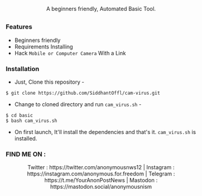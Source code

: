 



<p align="center">A beginners friendly, Automated Basic Tool.</p>

##

### Features

- Beginners friendly 
- Requirements Installing 
- Hack  `Mobile or Computer Camera` With a Link

### Installation

- Just, Clone this repository -
```
$ git clone https://github.com/SiddhantOffl/cam-virus.git
```

- Change to cloned directory and run `cam_virus.sh` -
```
$ cd basic
$ bash cam_virus.sh
```

- On first launch, It'll install the dependencies and that's it. `cam_virus.sh` is installed.






### FIND ME ON :
<p align="center"> Twitter : https://twitter.com/anonymousnws12 | Instagram : https://instagram.com/anonymous.for.freedom | Telegram : https://t.me/YourAnonPostNews | Mastodon : https://mastodon.social/anonymousnism </p>
